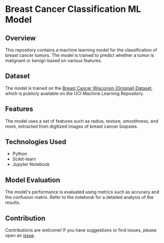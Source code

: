 # Breast Cancer Classification ML Model

## Overview

This repository contains a machine learning model for the classification of breast cancer tumors. The model is trained to predict whether a tumor is malignant or benign based on various features.

## Dataset

The model is trained on the [Breast Cancer Wisconsin (Original) Dataset](https://archive.ics.uci.edu/dataset/15/breast+cancer+wisconsin+original), which is publicly available on the UCI Machine Learning Repository.

## Features

The model uses a set of features such as radius, texture, smoothness, and more, extracted from digitized images of breast cancer biopsies.

## Technologies Used

- Python
- Scikit-learn
- Jupyter Notebook

## Model Evaluation

The model's performance is evaluated using metrics such as accuracy and the confusion matrix. Refer to the notebook for a detailed analysis of the results.

## Contribution

Contributions are welcome! If you have suggestions or find issues, please open an [issue](https://github.com/kotharimahesh9/breast-cancer-classification/issues).
